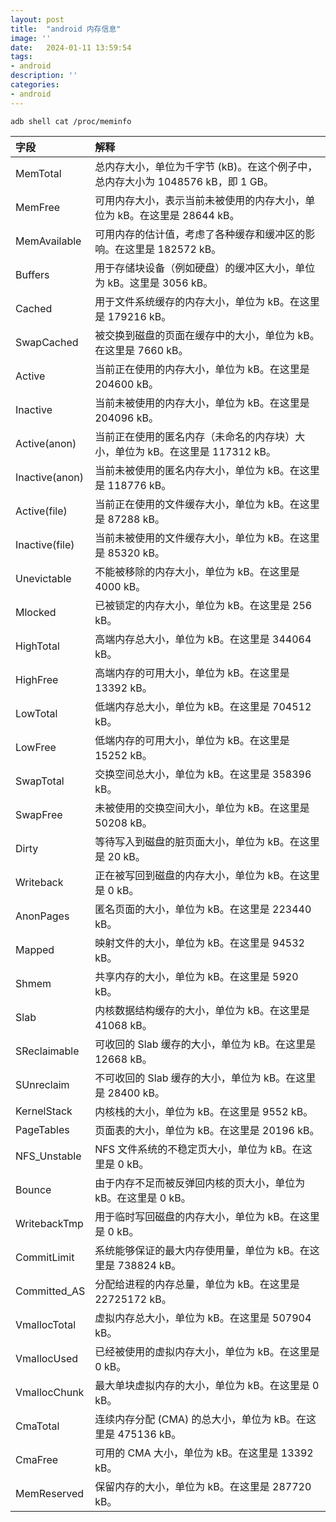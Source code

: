 ```yaml
---
layout: post
title:  "android 内存信息"
image: ''
date:   2024-01-11 13:59:54
tags:
- android
description: ''
categories: 
- android
---
```


```
adb shell cat /proc/meminfo
```
 

字段|解释
:-|:-
MemTotal |总内存大小，单位为千字节 (kB)。在这个例子中，总内存大小为 1048576 kB，即 1 GB。
MemFree |可用内存大小，表示当前未被使用的内存大小，单位为 kB。在这里是 28644 kB。
MemAvailable |可用内存的估计值，考虑了各种缓存和缓冲区的影响。在这里是 182572 kB。
Buffers |用于存储块设备（例如硬盘）的缓冲区大小，单位为 kB。这里是 3056 kB。
Cached |用于文件系统缓存的内存大小，单位为 kB。在这里是 179216 kB。
SwapCached |被交换到磁盘的页面在缓存中的大小，单位为 kB。在这里是 7660 kB。
Active |当前正在使用的内存大小，单位为 kB。在这里是 204600 kB。
Inactive |当前未被使用的内存大小，单位为 kB。在这里是 204096 kB。
Active(anon) |当前正在使用的匿名内存（未命名的内存块）大小，单位为 kB。在这里是 117312 kB。
Inactive(anon) |当前未被使用的匿名内存大小，单位为 kB。在这里是 118776 kB。
Active(file) |当前正在使用的文件缓存大小，单位为 kB。在这里是 87288 kB。
Inactive(file) |当前未被使用的文件缓存大小，单位为 kB。在这里是 85320 kB。
Unevictable |不能被移除的内存大小，单位为 kB。在这里是 4000 kB。
Mlocked |已被锁定的内存大小，单位为 kB。在这里是 256 kB。
HighTotal |高端内存总大小，单位为 kB。在这里是 344064 kB。
HighFree |高端内存的可用大小，单位为 kB。在这里是 13392 kB。
LowTotal |低端内存总大小，单位为 kB。在这里是 704512 kB。
LowFree |低端内存的可用大小，单位为 kB。在这里是 15252 kB。
SwapTotal |交换空间总大小，单位为 kB。在这里是 358396 kB。
SwapFree |未被使用的交换空间大小，单位为 kB。在这里是 50208 kB。
Dirty |等待写入到磁盘的脏页面大小，单位为 kB。在这里是 20 kB。
Writeback |正在被写回到磁盘的内存大小，单位为 kB。在这里是 0 kB。
AnonPages |匿名页面的大小，单位为 kB。在这里是 223440 kB。
Mapped |映射文件的大小，单位为 kB。在这里是 94532 kB。
Shmem |共享内存的大小，单位为 kB。在这里是 5920 kB。
Slab |内核数据结构缓存的大小，单位为 kB。在这里是 41068 kB。
SReclaimable |可收回的 Slab 缓存的大小，单位为 kB。在这里是 12668 kB。
SUnreclaim |不可收回的 Slab 缓存的大小，单位为 kB。在这里是 28400 kB。
KernelStack |内核栈的大小，单位为 kB。在这里是 9552 kB。
PageTables |页面表的大小，单位为 kB。在这里是 20196 kB。
NFS_Unstable |NFS 文件系统的不稳定页大小，单位为 kB。在这里是 0 kB。
Bounce |由于内存不足而被反弹回内核的页大小，单位为 kB。在这里是 0 kB。
WritebackTmp |用于临时写回磁盘的内存大小，单位为 kB。在这里是 0 kB。
CommitLimit |系统能够保证的最大内存使用量，单位为 kB。在这里是 738824 kB。
Committed_AS |分配给进程的内存总量，单位为 kB。在这里是 22725172 kB。
VmallocTotal |虚拟内存总大小，单位为 kB。在这里是 507904 kB。
VmallocUsed |已经被使用的虚拟内存大小，单位为 kB。在这里是 0 kB。
VmallocChunk |最大单块虚拟内存的大小，单位为 kB。在这里是 0 kB。
CmaTotal |连续内存分配 (CMA) 的总大小，单位为 kB。在这里是 475136 kB。
CmaFree |可用的 CMA 大小，单位为 kB。在这里是 13392 kB。
MemReserved |保留内存的大小，单位为 kB。在这里是 287720 kB。